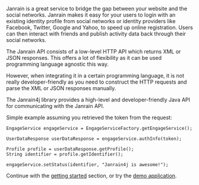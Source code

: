 Janrain is a great service to bridge the gap between your website and the social networks. Janrain makes it easy for your users to login with an existing identity profile from social networks or identity providers like Facebook, Twitter, Google and Yahoo, to speed up online registration. Users can then interact with friends and publish activity data back through their social networks.

The Janrain API consists of a low-level HTTP API which returns XML or JSON responses. This offers a lot of flexibility as it can be used programming language agnostic this way.

However, when integrating it in a certain programming language, it is not really developer-friendly as you need to construct the HTTP requests and parse the XML or JSON responses manually.

The Janrain4j library provides a high-level and developer-friendly Java API for communicating with the Janrain API.

Simple example assuming you retrieved the token from the request:

```
EngageService engageService = EngageServiceFactory.getEngageService();

UserDataResponse userDataResponse = engageService.authInfo(token);

Profile profile = userDataResponse.getProfile();
String identifier = profile.getIdentifier();

engageService.setStatus(identifier, "Janrain4j is awesome!");
```

Continue with the [getting started](GettingStarted.md) section, or try the [demo application](http://janrain4j.appspot.com/).